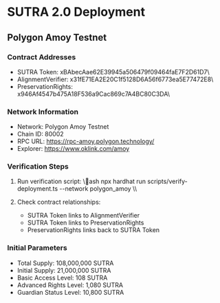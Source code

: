 # SUTRA 2.0 Deployment

## Polygon Amoy Testnet

### Contract Addresses

- SUTRA Token: \ xBAbecAae62E39945a506479f09464faE7F2D61D7\
- AlignmentVerifier: \ x31fE71EA2E20C1f5128D6A56f6773ea5E77472E8\
- PreservationRights: \ x946Af4547b475A18F536a9Cac869c7A4BC80C3DA\

### Network Information
- Network: Polygon Amoy Testnet
- Chain ID: 80002
- RPC URL: https://rpc-amoy.polygon.technology/
- Explorer: https://www.oklink.com/amoy

### Verification Steps
1. Run verification script:
   \\\ash
   npx hardhat run scripts/verify-deployment.ts --network polygon_amoy
   \\\

2. Check contract relationships:
   - SUTRA Token links to AlignmentVerifier
   - SUTRA Token links to PreservationRights
   - PreservationRights links back to SUTRA Token

### Initial Parameters
- Total Supply: 108,000,000 SUTRA
- Initial Supply: 21,000,000 SUTRA
- Basic Access Level: 108 SUTRA
- Advanced Rights Level: 1,080 SUTRA
- Guardian Status Level: 10,800 SUTRA
